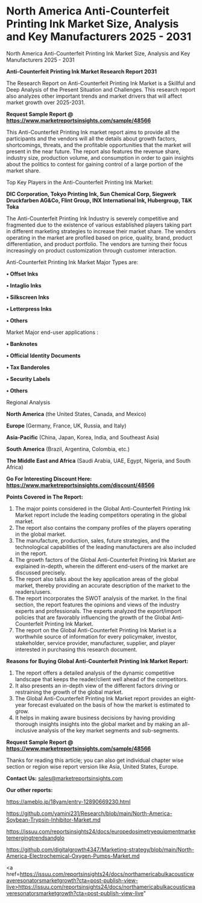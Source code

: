 # North America Anti-Counterfeit Printing Ink Market Size, Analysis and Key Manufacturers 2025 - 2031
North America Anti-Counterfeit Printing Ink Market Size, Analysis and Key Manufacturers 2025 - 2031

<strong>Anti-Counterfeit Printing Ink Market Research Report 2031</strong>

The Research Report on Anti-Counterfeit Printing Ink Market is a Skillful and Deep Analysis of the Present Situation and Challenges. This research report also analyzes other important trends and market drivers that will affect market growth over 2025-2031.

<strong>Request Sample Report @ <a href=https://www.marketreportsinsights.com/sample/48566>https://www.marketreportsinsights.com/sample/48566</a></strong>

This Anti-Counterfeit Printing Ink market report aims to provide all the participants and the vendors will all the details about growth factors, shortcomings, threats, and the profitable opportunities that the market will present in the near future. The report also features the revenue share, industry size, production volume, and consumption in order to gain insights about the politics to contest for gaining control of a large portion of the market share.

Top Key Players in the Anti-Counterfeit Printing Ink Market:

<strong>DIC Corporation, Tokyo Printing Ink, Sun Chemical Corp, Siegwerk Druckfarben AG&Co, Flint Group, INX International Ink, Hubergroup, T&K Toka</strong>

The Anti-Counterfeit Printing Ink Industry is severely competitive and fragmented due to the existence of various established players taking part in different marketing strategies to increase their market share. The vendors operating in the market are profiled based on price, quality, brand, product differentiation, and product portfolio. The vendors are turning their focus increasingly on product customization through customer interaction.

Anti-Counterfeit Printing Ink Market Major Types are:

<strong>•  Offset Inks

•  Intaglio Inks

•  Silkscreen Inks

•  Letterpress Inks

•  Others</strong>

Market Major end-user applications :

<strong>•  Banknotes

•  Official Identity Documents

•  Tax Banderoles

•  Security Labels

•  Others</strong>

Regional Analysis

</u><strong><b>North America</b></strong> (the United States, Canada, and Mexico)

<strong><b>Europe </b></strong>(Germany, France, UK, Russia, and Italy)

<strong><b>Asia-Pacific</b></strong> (China, Japan, Korea, India, and Southeast Asia)

<strong><b>South America</b></strong> (Brazil, Argentina, Colombia, etc.)

<strong><b>The Middle East and Africa</b></strong> (Saudi Arabia, UAE, Egypt, Nigeria, and South Africa)

<strong>Go For Interesting Discount Here: <a href=https://www.marketreportsinsights.com/discount/48566>https://www.marketreportsinsights.com/discount/48566</a></strong>

<strong>Points Covered in The Report:</strong>
<ol>
  <li>The major points considered in the Global Anti-Counterfeit Printing Ink Market report include the leading competitors operating in the global market.</li>
  <li>The report also contains the company profiles of the players operating in the global market.</li>
  <li>The manufacture, production, sales, future strategies, and the technological capabilities of the leading manufacturers are also included in the report.</li>
  <li>The growth factors of the Global Anti-Counterfeit Printing Ink Market are explained in-depth, wherein the different end-users of the market are discussed precisely.</li>
  <li>The report also talks about the key application areas of the global market, thereby providing an accurate description of the market to the readers/users.</li>
  <li>The report incorporates the SWOT analysis of the market. In the final section, the report features the opinions and views of the industry experts and professionals. The experts analyzed the export/import policies that are favorably influencing the growth of the Global Anti-Counterfeit Printing Ink Market.</li>
  <li>The report on the Global Anti-Counterfeit Printing Ink Market is a worthwhile source of information for every policymaker, investor, stakeholder, service provider, manufacturer, supplier, and player interested in purchasing this research document.</li>
</ol>
<strong>Reasons for Buying Global Anti-Counterfeit Printing Ink Market Report:</strong>

<ol>
  <li>The report offers a detailed analysis of the dynamic competitive landscape that keeps the reader/client well ahead of the competitors.</li>
  <li>It also presents an in-depth view of the different factors driving or restraining the growth of the global market.</li>
  <li>The Global Anti-Counterfeit Printing Ink Market report provides an eight-year forecast evaluated on the basis of how the market is estimated to grow.</li>
  <li>It helps in making aware business decisions by having providing thorough insights insights into the global market and by making an all-inclusive analysis of the key market segments and sub-segments.</li>
</ol>
<strong>Request Sample Report @ <a href=https://www.marketreportsinsights.com/sample/48566>https://www.marketreportsinsights.com/sample/48566</a></strong>


Thanks for reading this article; you can also get individual chapter wise section or region wise report version like Asia, United States, Europe.

<strong>Contact Us:</strong>
sales@marketreportsinsights.com

<strong>Our other reports:</strong>

<a href=https://ameblo.jp/18yam/entry-12890669230.html>https://ameblo.jp/18yam/entry-12890669230.html</a>

<a href=https://github.com/yamini231/Research/blob/main/North-America-Soybean-Trypsin-Inhibitor-Market.md>https://github.com/yamini231/Research/blob/main/North-America-Soybean-Trypsin-Inhibitor-Market.md</a>

<a href=https://issuu.com/reportsinsights24/docs/europedosimetryequipmentmarketemergingtrendsandglo>https://issuu.com/reportsinsights24/docs/europedosimetryequipmentmarketemergingtrendsandglo</a>

<a href=https://github.com/digitalgrowth4347/Marketing-strategy/blob/main/North-America-Electrochemical-Oxygen-Pumps-Market.md>https://github.com/digitalgrowth4347/Marketing-strategy/blob/main/North-America-Electrochemical-Oxygen-Pumps-Market.md</a>

<a href=https://issuu.com/reportsinsights24/docs/northamericabulkacousticwaveresonatorsmarketgrowth?cta=post-publish-view-live>https://issuu.com/reportsinsights24/docs/northamericabulkacousticwaveresonatorsmarketgrowth?cta=post-publish-view-live</a>"
